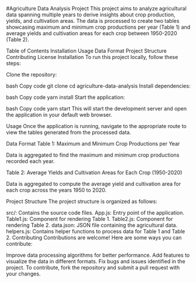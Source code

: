 #Agriculture Data Analysis Project
This project aims to analyze agricultural data spanning multiple years to derive insights about crop production, yields, and cultivation areas. The data is processed to create two tables showcasing maximum and minimum crop productions per year (Table 1) and average yields and cultivation areas for each crop between 1950-2020 (Table 2).

Table of Contents
Installation
Usage
Data Format
Project Structure
Contributing
License
Installation
To run this project locally, follow these steps:

Clone the repository:

bash
Copy code
git clone <repository-url>
cd agriculture-data-analysis
Install dependencies:

bash
Copy code
yarn install
Start the application:

bash
Copy code
yarn start
This will start the development server and open the application in your default web browser.

Usage
Once the application is running, navigate to the appropriate route to view the tables generated from the processed data.

Data Format
Table 1: Maximum and Minimum Crop Productions per Year

Data is aggregated to find the maximum and minimum crop productions recorded each year.

Table 2: Average Yields and Cultivation Areas for Each Crop (1950-2020)

Data is aggregated to compute the average yield and cultivation area for each crop across the years 1950 to 2020.

Project Structure
The project structure is organized as follows:

src/: Contains the source code files.
App.js: Entry point of the application.
Table1.js: Component for rendering Table 1.
Table2.js: Component for rendering Table 2.
data.json: JSON file containing the agricultural data.
helpers.js: Contains helper functions to process data for Table 1 and Table 2.
Contributing
Contributions are welcome! Here are some ways you can contribute:

Improve data processing algorithms for better performance.
Add features to visualize the data in different formats.
Fix bugs and issues identified in the project.
To contribute, fork the repository and submit a pull request with your changes.
